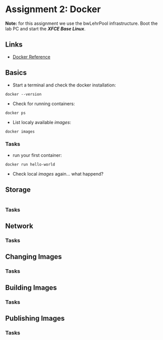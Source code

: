 # Assignment 2: Docker

**Note:** for this assignment we use the bwLehrPool infrastructure. Boot the lab PC and start the ***XFCE Base Linux***.

## Links
* [Docker Reference](https://docs.docker.com/reference/)

## Basics
* Start a terminal and check the docker installation:
```
docker --version
```

* Check for running containers:
```
docker ps
```

* List localy available *images*:
```
docker images
```


### Tasks
* run your first container:
```
docker run hello-world
```
* Check local *images* again... what happend? 

## Storage

```

```

### Tasks


## Network

### Tasks


## Changing Images

### Tasks


## Building Images

### Tasks


## Publishing Images


### Tasks

